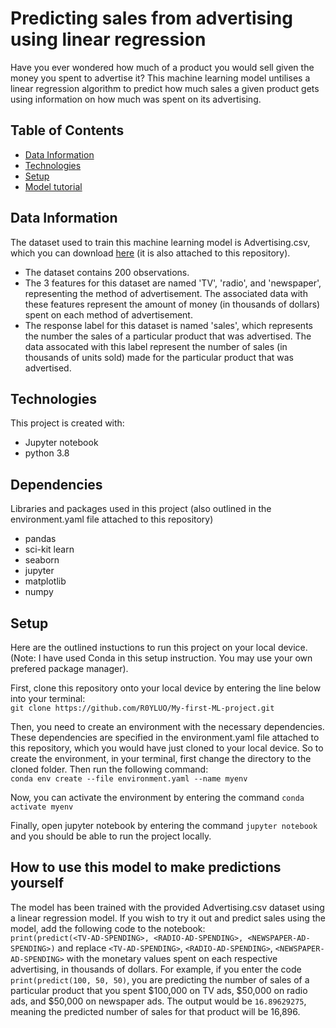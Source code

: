 # Predicting sales from advertising using linear regression 
Have you ever wondered how much of a product you would sell given the money you spent to advertise it? This machine learning model untilises a linear regression algorithm to predict how much sales a given product gets using information on how much was spent on its advertising. 

## Table of Contents 
- [Data Information](#data-information)
- [Technologies](#technologies)
- [Setup](#setup)
- [Model tutorial](#how-to-use-this-model-to-make-predictions-yourself) 

## Data Information 
The dataset used to train this machine learning model is Advertising.csv, which you can download [here](http://faculty.marshall.usc.edu/gareth-james/ISL/data.html) (it is also attached to this repository).  
- The dataset contains 200 observations. 
- The 3 features for this dataset are named 'TV', 'radio', and 'newspaper', representing the method of advertisement. The associated data with these features represent the amount of money (in thousands of dollars) spent on each method of advertisement. 
- The response label for this dataset is named 'sales', which represents the number the sales of a particular product that was advertised. The data assocated with this label represent the number of sales (in thousands of units sold) made for the particular product that was advertised.  

## Technologies
This project is created with: 
- Jupyter notebook 
- python 3.8 

## Dependencies 
Libraries and packages used in this project (also outlined in the environment.yaml file attached to this repository) 
- pandas 
- sci-kit learn 
- seaborn 
- jupyter 
- matplotlib 
- numpy 

## Setup 
Here are the outlined instuctions to run this project on your local device. (Note: I have used Conda in this setup instruction. You may use your own prefered package manager).   

First, clone this repository onto your local device by entering the line below into your terminal:  
`git clone https://github.com/R0YLUO/My-first-ML-project.git`

Then, you need to create an environment with the necessary dependencies. These dependencies are specified in the environment.yaml file attached to this repository, which you would have just cloned to your local device. So to create the environment, in your terminal, first change the directory to the cloned folder. Then run the following command:  
`conda env create --file environment.yaml --name myenv`

Now, you can activate the environment by entering the command `conda activate myenv` 

Finally, open jupyter notebook by entering the command `jupyter notebook` and you should be able to run the project locally. 

## How to use this model to make predictions yourself 
The model has been trained with the provided Advertising.csv dataset using a linear regression model. If you wish to try it out and predict sales using the model, add the following code to the notebook:  
`print(predict(<TV-AD-SPENDING>, <RADIO-AD-SPENDING>, <NEWSPAPER-AD-SPENDING>)` 
and replace `<TV-AD-SPENDING>`, `<RADIO-AD-SPENDING>`, `<NEWSPAPER-AD-SPENDING>` with the monetary values spent on each respective advertising, in thousands of dollars.
For example, if you enter the code `print(predict(100, 50, 50)`, you are predicting the number of sales of a particular product that you spent $100,000 on TV ads, $50,000 on radio ads, and $50,000 on newspaper ads. The output would be `16.89629275`, meaning the predicted number of sales for that product will be 16,896. 

